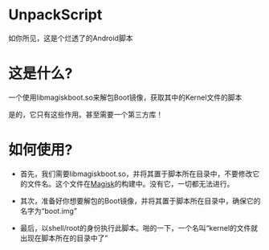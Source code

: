 # UnpackScript
如你所见，这是个烂透了的Android脚本

# 这是什么?
一个使用libmagiskboot.so来解包Boot镜像，获取其中的Kernel文件的脚本<br>

是的，它只有这些作用。甚至需要一个第三方库！

# 如何使用?
- 首先，我们需要libmagiskboot.so，并将其置于脚本所在目录中，不要修改它的文件名。这个文件在[Magisk](https://github.com/topjohnwu/Magisk)的构建中。没有它，一切都无法进行。

- 其次，准备好你想要解包的Boot镜像，并将其置于脚本所在目录中，确保它的名字为“boot.img”

- 最后，以shell/root的身份执行此脚本。啪的一下，一个名叫“kernel的文件就出现在脚本所在的目录中了”
